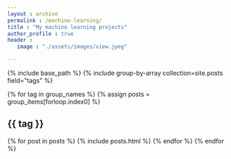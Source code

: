 ```yaml
---
layout : archive
permalink : /machine-learning/
title : "My machine learning projects"
author_profile : true
header :
   image : "./assets/images/view.jpeg"

---
```


{% include base_path %}
{% include group-by-array collection=site.posts field="tags" %}

{% for tag in group_names %}
  {% assign posts = group_items[forloop.index0] %}
  <h2 id="{{ tag | slugify }}" class="archive__subtitle">{{ tag }}</h2>
  {% for post in posts %}
    {% include posts.html %}
  {% endfor %}
{% endfor %}